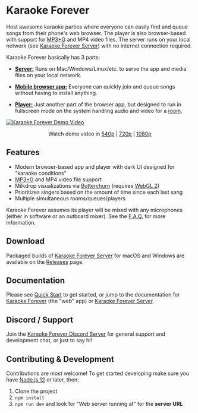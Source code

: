 # Karaoke Forever

Host awesome karaoke parties where everyone can easily find and queue songs from their phone's web browser. The player is also browser-based with support for [MP3+G](https://en.wikipedia.org/wiki/MP3%2BG) and MP4 video files. The server runs on your local network (see [Karaoke Forever Server](https://www.karaoke-forever.com/docs/#karaoke-forever-server)) with no internet connection required.

Karaoke Forever basically has 3 parts:

- **[Server:](https://www.karaoke-forever.com/docs/#karaoke-forever-server)** Runs on Mac/Windows/Linux/etc. to serve the app and media files on your local network.

- **[Mobile browser app:](https://www.karaoke-forever.com/docs/#karaoke-forever)** Everyone can quickly join and queue songs without having to install anything.

- **[Player:](https://www.karaoke-forever.com/docs/#player-admin-only)** Just another part of the browser app, but designed to run in fullscreen mode on the system handling audio and video for a [room](https://www.karaoke-forever.com/docs/#rooms-admin-only).

[![Karaoke Forever Demo Video](https://static.karaoke-forever.com/karaoke-forever-demo1-540p.jpg)](https://static.karaoke-forever.com/karaoke-forever-demo1-540p.mp4)

<p align="center">
  Watch demo video in
  <a href="https://static.karaoke-forever.com/karaoke-forever-demo1-540p.mp4">540p</a> |
  <a href="https://static.karaoke-forever.com/karaoke-forever-demo1-720p.mp4">720p</a> |
  <a href="https://static.karaoke-forever.com/karaoke-forever-demo1-1080p.mp4">1080p</a>
</p>

## Features

- Modern browser-based app and player with dark UI designed for "karaoke conditions"
- [MP3+G](https://en.wikipedia.org/wiki/MP3%2BG) and MP4 video file support
- Milkdrop visualizations via [Butterchurn](https://github.com/jberg/butterchurn) (requires [WebGL 2](https://caniuse.com/#feat=webgl2))
- Prioritizes singers based on the amount of time since each last sang
- Multiple simultaneous rooms/queues/players

Karaoke Forever assumes its player will be mixed with any microphones (either in software or an outboard mixer). See the [F.A.Q.](https://www.karaoke-forever.com/faq/#whats-the-recommended-microphone-audio-setup) for more information.

## Download

Packaged builds of [Karaoke Forever Server](https://www.karaoke-forever.com/docs/#karaoke-forever-server) for macOS and Windows are available on the <a href="{{ site.github.releases_url }}">Releases</a> page.

## Documentation

Please see [Quick Start](https://www.karaoke-forever.com/docs#quick-start) to get started, or jump to the documentation for [Karaoke Forever](https://www.karaoke-forever.com/docs/#karaoke-forever) (the "web" app) or [Karaoke Forever Server](https://www.karaoke-forever.com/docs/#karaoke-forever-server).

## Discord / Support

Join the [Karaoke Forever Discord Server](https://discord.gg/PgqVtFq) for general support and development chat, or just to say hi!

## Contributing & Development

Contributions are most welcome! To get started developing
make sure you have [Node.js 12](https://nodejs.org/en/) or later, then:

1. Clone the project
2. `npm install`
3. `npm run dev` and look for "Web server running at" for the **server URL**
